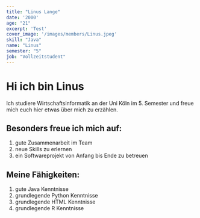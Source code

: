 ```yaml
---
title: "Linus Lange"
date: '2000'
age: "21"
excerpt: 'Test'
cover_image: '/images/members/Linus.jpeg'
skill: "Java"
name: "Linus"
semester: "5"
job: "Vollzeitstudent"
---
```


# Hi ich bin Linus

Ich studiere Wirtschaftsinformatik an der Uni Köln im 5. Semester und freue mich euch hier etwas über mich zu erzählen.

## Besonders freue ich mich auf:
1. gute Zusammenarbeit im Team
2. neue Skills zu erlernen
3. ein Softwareprojekt von Anfang bis Ende zu betreuen

## Meine Fähigkeiten:
1. gute Java Kenntnisse
2. grundlegende Python Kenntnisse
3. grundlegende HTML Kenntnisse
4. grundlegende R Kenntnisse